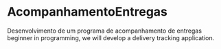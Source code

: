 # AcompanhamentoEntregas
Desenvolvimento de um programa de acompanhamento de entregas
beginner in programming, we will develop a delivery tracking application.
